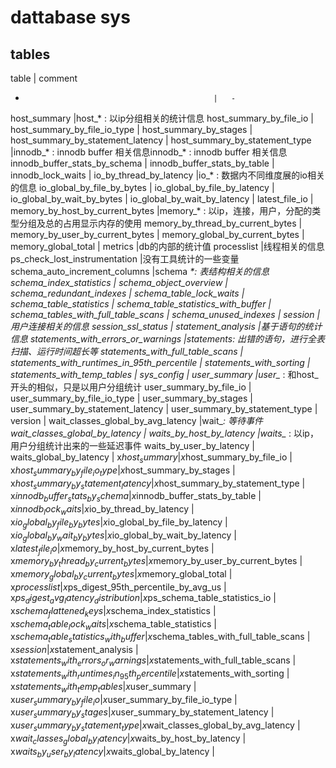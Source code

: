# dattabase sys

## tables
table                                           |   comment
-                                               |   -
host_summary                                    |host_* : 以ip分组相关的统计信息
host_summary_by_file_io                         |
host_summary_by_file_io_type                    |
host_summary_by_stages                          |
host_summary_by_statement_latency               |
host_summary_by_statement_type                  |innodb_* : innodb buffer 相关信息innodb_* : innodb buffer 相关信息
innodb_buffer_stats_by_schema                   |
innodb_buffer_stats_by_table                    |
innodb_lock_waits                               |
io_by_thread_by_latency                         |io_* : 数据内不同维度展的io相关的信息
io_global_by_file_by_bytes                      |
io_global_by_file_by_latency                    |
io_global_by_wait_by_bytes                      |
io_global_by_wait_by_latency                    |
latest_file_io                                  |
memory_by_host_by_current_bytes                 |memory_* : 以ip，连接，用户，分配的类型分组及总的占用显示内存的使用
memory_by_thread_by_current_bytes               |
memory_by_user_by_current_bytes                 |
memory_global_by_current_bytes                  |
memory_global_total                             |
metrics                                         |db的内部的统计值
processlist                                     |线程相关的信息
ps_check_lost_instrumentation                   |没有工具统计的一些变量
schema_auto_increment_columns                   |schema _*: 表结构相关的信息
schema_index_statistics                         |
schema_object_overview                          |
schema_redundant_indexes                        |
schema_table_lock_waits                         |
schema_table_statistics                         |
schema_table_statistics_with_buffer             |
schema_tables_with_full_table_scans             |
schema_unused_indexes                           |
session                                         |用户连接相关的信息
session_ssl_status                              |
statement_analysis                              |基于语句的统计信息
statements_with_errors_or_warnings              |statements_*: 出错的语句，进行全表扫描、运行时间超长等
statements_with_full_table_scans                |
statements_with_runtimes_in_95th_percentile     |
statements_with_sorting                         |
statements_with_temp_tables                     |
sys_config                                      |
user_summary                                    |user_* : 和host_开头的相似，只是以用户分组统计
user_summary_by_file_io                         |
user_summary_by_file_io_type                    |
user_summary_by_stages                          |
user_summary_by_statement_latency               |
user_summary_by_statement_type                  |
version                                         |
wait_classes_global_by_avg_latency              |wait_*:  等待事件
wait_classes_global_by_latency                  |
waits_by_host_by_latency                        |waits_* : 以ip，用户分组统计出来的一些延迟事件
waits_by_user_by_latency                        |
waits_global_by_latency                         |
x$host_summary                                  |
x$host_summary_by_file_io                       |
x$host_summary_by_file_io_type                  |
x$host_summary_by_stages                        |
x$host_summary_by_statement_latency             |
x$host_summary_by_statement_type                |
x$innodb_buffer_stats_by_schema                 |
x$innodb_buffer_stats_by_table                  |
x$innodb_lock_waits                             |
x$io_by_thread_by_latency                       |
x$io_global_by_file_by_bytes                    |
x$io_global_by_file_by_latency                  |
x$io_global_by_wait_by_bytes                    |
x$io_global_by_wait_by_latency                  |
x$latest_file_io                                |
x$memory_by_host_by_current_bytes               |
x$memory_by_thread_by_current_bytes             |
x$memory_by_user_by_current_bytes               |
x$memory_global_by_current_bytes                |
x$memory_global_total                           |
x$processlist                                   |
x$ps_digest_95th_percentile_by_avg_us           |
x$ps_digest_avg_latency_distribution            |
x$ps_schema_table_statistics_io                 |
x$schema_flattened_keys                         |
x$schema_index_statistics                       |
x$schema_table_lock_waits                       |
x$schema_table_statistics                       |
x$schema_table_statistics_with_buffer           |
x$schema_tables_with_full_table_scans           |
x$session                                       |
x$statement_analysis                            |
x$statements_with_errors_or_warnings            |
x$statements_with_full_table_scans              |
x$statements_with_runtimes_in_95th_percentile   |
x$statements_with_sorting                       |
x$statements_with_temp_tables                   |
x$user_summary                                  |
x$user_summary_by_file_io                       |
x$user_summary_by_file_io_type                  |
x$user_summary_by_stages                        |
x$user_summary_by_statement_latency             |
x$user_summary_by_statement_type                |
x$wait_classes_global_by_avg_latency            |
x$wait_classes_global_by_latency                |
x$waits_by_host_by_latency                      |
x$waits_by_user_by_latency                      |
x$waits_global_by_latency                       |